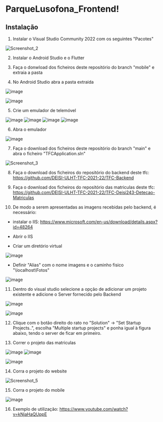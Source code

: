 # ParqueLusofona_Frontend!

## Instalação

1. Instalar o Visual Studio Community 2022 com os seguintes "Pacotes"

![Screenshot_2](https://user-images.githubusercontent.com/61621542/164998078-1a09c694-b1b2-4b9a-b772-abc7bf618639.png)

2. Instalar o Android Studio e o Flutter

3. Faça o donwload dos ficheiros deste repositório do branch "mobile" e extraia a pasta

4. No Android Studio abra a pasta extraida

![image](https://user-images.githubusercontent.com/61621542/180569181-788e6436-f19f-424d-890d-83042cd9b5d0.png)

![image](https://user-images.githubusercontent.com/61621542/180569400-77629123-7ec1-4fb6-9503-0aba3222402a.png)

5. Crie um emulador de telemóvel

![image](https://user-images.githubusercontent.com/61621542/180570518-c2b327dc-ff2f-4f68-be1e-dfcbddea379b.png)
![image](https://user-images.githubusercontent.com/61621542/180569751-4ed49c27-e21a-4dd4-a8bc-76c1aaab0d73.png)
![image](https://user-images.githubusercontent.com/61621542/180569781-a8aa07cc-90d4-4fe1-8afb-18c933090702.png)
![image](https://user-images.githubusercontent.com/61621542/180570332-9d4cfd1f-b109-45e5-8e0d-7c9d4edd4fd1.png)

6. Abra o emulador

![image](https://user-images.githubusercontent.com/61621542/180572114-c27b478e-89bf-4b5b-a9ff-34c57190d657.png)


7. Faça o download dos ficheiros deste repositório do branch "main" e abra o ficheiro "TFCApplication.sln"

![Screenshot_3](https://user-images.githubusercontent.com/61621542/164998297-ae61847e-154c-4e06-a2b2-7340c5195c2e.png)

8. Faça o download dos ficheiros do repositório do backend deste tfc: https://github.com/DEISI-ULHT-TFC-2021-22/TFC-Backend

9. Faça o download dos ficheiros do repositório das matriculas deste tfc: https://github.com/DEISI-ULHT-TFC-2021-22/TFC-Deisi243-Detecao-Matriculas

10. De modo a serem apresentadas as imagens recebidas pelo backend, é necessário: 

- instalar o IIS: https://www.microsoft.com/en-us/download/details.aspx?id=48264

- Abrir o IIS

- Criar um diretório virtual 

![image](https://user-images.githubusercontent.com/61621542/180572940-6452a770-c58f-45ee-b9d7-f932935b4b54.png)

- Definir "Alias" com o nome imagens e o caminho fisico "\\localhost\Fotos"

![image](https://user-images.githubusercontent.com/61621542/180573180-3efeb8c3-e42a-447a-8ec4-2193b0072579.png)


11. Dentro do visual studio selecione a opção de adicionar um projeto existente e adicione o Server fornecido pelo Backend

![image](https://user-images.githubusercontent.com/61621542/164998677-0205c933-505d-43de-b16b-714c20410603.png)

![image](https://user-images.githubusercontent.com/61621542/164998749-81b05592-f792-43de-bf80-8d1ecc40f207.png)

12. Clique com o botão direito do rato no "Solution" -> "Set Startup Projects..", escolha "Multiple startup projects" e ponha igual à figura abaixo, tendo o server de ficar em primeiro.

13. Correr o projeto das matriculas

![image](https://user-images.githubusercontent.com/61621542/180566935-5ab44a2d-ddee-4b88-86dd-1a2b053321b4.png)
![image](https://user-images.githubusercontent.com/61621542/180566984-5df32d59-caff-423e-a109-a9ff3ac42221.png)


![image](https://user-images.githubusercontent.com/61621542/180565307-2393b5b0-5181-443c-98a9-b904e914828e.png)

14. Corra o projeto do website

![Screenshot_5](https://user-images.githubusercontent.com/61621542/164998916-e1f966bf-612b-4c28-a171-8ae06b59d362.png)

15. Corra o projeto do mobile

![image](https://user-images.githubusercontent.com/61621542/180572260-05f23b85-644a-4447-93b2-25a5961a47f9.png)

16. Exemplo de utilização: https://www.youtube.com/watch?v=kNjaHaQUppE
